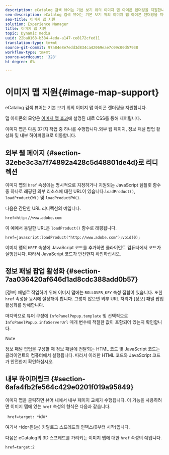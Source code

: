 ```yaml
---
description: eCatalog 검색 뷰어는 기본 보기 위의 이미지 맵 아이콘 렌더링을 지원합니다.
seo-description: eCatalog 검색 뷰어는 기본 보기 위의 이미지 맵 아이콘 렌더링을 지원합니다.
seo-title: 이미지 맵 지원
solution: Experience Manager
title: 이미지 맵 지원
topic: Dynamic media
uuid: 22ba8168-b384-4eda-a147-ce8172cfed11
translation-type: tm+mt
source-git-commit: 97a84e8e7edd3d834ca42069eae7c09c00d57938
workflow-type: tm+mt
source-wordcount: '328'
ht-degree: 0%

---
```



# 이미지 맵 지원{#image-map-support}

eCatalog 검색 뷰어는 기본 보기 위의 이미지 맵 아이콘 렌더링을 지원합니다.

맵 아이콘의 모양은 [이미지 맵 효과](../../c-html5-s7-aem-asset-viewers/c-html5-20-ecatalog-viewer-about/c-html5-20-ecatalog-viewer-customizingviewer/r-html5-ecatalog-viewer-20-customize-imagemapeffect.md#reference-261df27d1ed145c882b26b88e33a0289)에 설명된 대로 CSS를 통해 제어됩니다.

이미지 맵은 다음 3가지 작업 중 하나를 수행합니다.외부 웹 페이지, 정보 패널 팝업 활성화 및 내부 하이퍼링크로 이동합니다.

## 외부 웹 페이지 {#section-32ebe3c3a7f74892a428c5d48801de4d}로 리디렉션

이미지 맵의 `href` 속성에는 명시적으로 지정하거나 지원되는 JavaScript 템플릿 함수 중 하나로 래핑된 외부 리소스에 대한 URL이 있습니다.`loadProduct()`, `loadProductCW()` 및 `loadProductPW()`.

다음은 간단한 URL 리디렉션의 예입니다.

`href=http://www.adobe.com`

이 예에서 동일한 URL은 `loadProduct()` 함수로 래핑됩니다.

`href=javascript:loadProduct("http://www.adobe.com");void(0);`

이미지 맵의 `HREF` 속성에 JavaScript 코드를 추가하면 클라이언트 컴퓨터에서 코드가 실행됩니다. 따라서 JavaScript 코드가 안전한지 확인하십시오.

## 정보 패널 팝업 활성화 {#section-7aa036420af646d1ad8cdc388add0b57}

[정보] 패널로 작업하기 위해 이미지 맵에는 `ROLLOVER_KEY` 속성 집합이 있습니다. 또한 `href` 속성을 동시에 설정해야 합니다. 그렇지 않으면 외부 URL 처리가 [정보] 패널 팝업 활성화를 방해합니다.

마지막으로 뷰어 구성에 `InfoPanelPopup.template` 및 선택적으로 `InfoPanelPopup.infoServerUrl` 매개 변수에 적절한 값이 포함되어 있는지 확인합니다.

>[!NOTE]
>
>정보 패널 팝업을 구성할 때 정보 패널에 전달되는 HTML 코드 및 JavaScript 코드는 클라이언트의 컴퓨터에서 실행됩니다. 따라서 이러한 HTML 코드와 JavaScript 코드가 안전한지 확인하십시오.

## 내부 하이퍼링크 {#section-6afa4fb2fe564c429e0201f019a95849}

이미지 맵을 클릭하면 뷰어 내에서 내부 페이지 교체가 수행됩니다. 이 기능을 사용하려면 이미지 맵에 있는 `href` 속성의 형식은 다음과 같습니다.

` href=target: *`idx`*`

여기서 `*`idx`*`은(는) 카탈로그 스프레드의 인덱스(0부터 시작)입니다.

다음은 eCatalog의 3D 스프레드를 가리키는 이미지 맵에 대한 `href` 속성의 예입니다.

`href=target:2`
